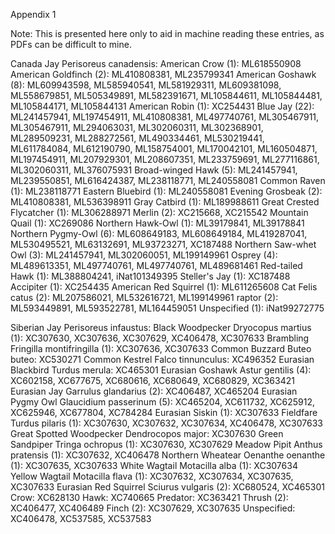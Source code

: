 Appendix 1

Note: This is presented here only to aid in machine reading these entries, as PDFs can be difficult to mine.

Canada Jay Perisoreus canadensis:
American Crow (1): ML618550908
American Goldfinch (2): ML410808381, ML235799341
American Goshawk (8): ML609943598, ML585940541, ML581929311, ML609381098, ML558679851, ML505349891, ML582391671, ML105844611, ML105844481, ML105844171, ML105844131
American Robin (1): XC254431
Blue Jay (22): ML241457941, ML197454911, ML410808381, ML497740761, ML305467911, ML305467911, ML294063031, ML302060311, ML302368901, ML289509231, ML288272561, ML490334461, ML530219441, ML611784084, ML612190790, ML158754001, ML170042101, ML160504871, ML197454911, ML207929301, ML208607351, ML233759691, ML277116861, ML302060311, ML376075931
Broad-winged Hawk (5): ML241457941, ML239550851, ML616424387, ML238118771, ML240558081
Common Raven (1): ML238118771
Eastern Bluebird (1): ML240558081
Evening Grosbeak (2): ML410808381, ML536398911
Gray Catbird (1): ML189988611
Great Crested Flycatcher (1): ML306288971
Merlin (2): XC215668, XC215542
Mountain Quail (1): XC269086
Northern Hawk-Owl (1): ML39179841, ML39178841
Northern Pygmy-Owl (6): ML608649183, ML608649184, ML419287041, ML530495521, ML63132691, ML93723271, XC187488
Northern Saw-whet Owl (3): ML241457941, ML302060051, ML199149961
Osprey (4): ML489613351, ML497740761, ML497740761, ML489681461
Red-tailed Hawk (1): ML388804241, iNat101349395
Steller's Jay (1): XC187488
Accipiter (1): XC254435
American Red Squirrel (1): ML611265608
Cat Felis catus (2): ML207586021, ML532616721, ML199149961
raptor (2): ML593449891, ML593522781, ML164459051
Unspecified (1): iNat99272775

Siberian Jay Perisoreus infaustus:
Black Woodpecker Dryocopus martius (1): XC307630, XC307636, XC307629, XC406478, XC307633
Brambling Fringilla montifringilla (1): XC307636, XC307633
Common Buzzard Buteo buteo: XC530271
Common Kestrel Falco tinnunculus: XC496352
Eurasian Blackbird Turdus merula: XC465301
Eurasian Goshawk Astur gentilis (4): XC602158, XC677675, XC680616, XC680649, XC680829, XC363421
Eurasian Jay Garrulus glandarius (2): XC406487, XC465204
Eurasian Pygmy Owl Glaucidium passerinum (5): XC465204, XC611732, XC625912, XC625946, XC677804, XC784284
Eurasian Siskin (1): XC307633
Fieldfare Turdus pilaris (1): XC307630, XC307632, XC307634, XC406478, XC307633
Great Spotted Woodpecker Dendrocopos major: XC307630
Green Sandpiper Tringa ochropus (1): XC307630, XC307629
Meadow Pipit Anthus pratensis (1): XC307632, XC406478
Northern Wheatear Oenanthe oenanthe (1): XC307635, XC307633
White Wagtail Motacilla alba (1): XC307634
Yellow Wagtail Motacilla flava (1): XC307632, XC307634, XC307635, XC307633
Eurasian Red Squirrel Sciurus vulgaris (2): XC680524, XC465301
Crow: XC628130
Hawk: XC740665
Predator: XC363421
Thrush (2): XC406477, XC406489
Finch (2): XC307629, XC307635
Unspecified: XC406478, XC537585, XC537583
